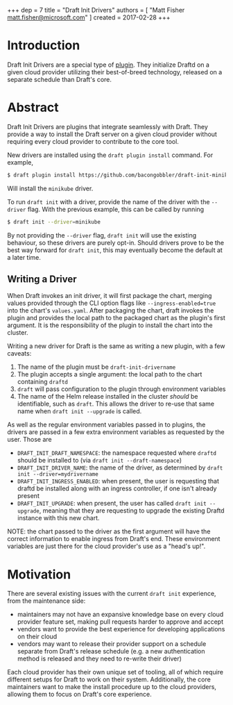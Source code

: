 +++
dep = 7
title = "Draft Init Drivers"
authors = [ "Matt Fisher <matt.fisher@microsoft.com>" ]
created = 2017-02-28
+++

# Introduction

Draft Init Drivers are a special type of [plugin][]. They initialize Draftd on a given cloud provider utilizing their best-of-breed technology, released on a separate schedule than Draft's core.

# Abstract

Draft Init Drivers are plugins that integrate seamlessly with Draft. They provide a way to install the Draft server on a given cloud provider without requiring every cloud provider to contribute to the core tool.

New drivers are installed using the `draft plugin install` command. For example,

```bash
$ draft plugin install https://github.com/bacongobbler/draft-init-minikube
```

Will install the `minikube` driver.

To run `draft init` with a driver, provide the name of the driver with the `--driver` flag. With the previous example, this can be called by running

```bash
$ draft init --driver=minikube
```

By not providing the `--driver` flag, `draft init` will use the existing behaviour, so these drivers are purely opt-in. Should drivers prove to be the best way forward for `draft init`, this may eventually become the default at a later time.

## Writing a Driver

When Draft invokes an init driver, it will first package the chart, merging values provided through the CLI option flags like `--ingress-enabled=true` into the chart's `values.yaml`. After packaging the chart, draft invokes the plugin and provides the local path to the packaged chart as the plugin's first argument. It is the responsibility of the plugin to install the chart into the cluster.

Writing a new driver for Draft is the same as writing a new plugin, with a few caveats:

1. The name of the plugin must be `draft-init-drivername`
1. The plugin accepts a single argument: the local path to the chart containing `draftd`
1. `draft` will pass configuration to the plugin through environment variables
1. The name of the Helm release installed in the cluster *should* be identifiable, such as `draft`. This allows the driver to re-use that same name when `draft init --upgrade` is called.

As well as the regular environment variables passed in to plugins, the drivers are passed in a few extra environment variables as requested by the user. Those are

- `DRAFT_INIT_DRAFT_NAMESPACE`: the namespace requested where `draftd` should be installed to (via `draft init --draft-namespace`)
- `DRAFT_INIT_DRIVER_NAME`: the name of the driver, as determined by `draft init --driver=mydrivername`
- `DRAFT_INIT_INGRESS_ENABLED`: when present, the user is requesting that draftd be installed along with an ingress controller, if one isn't already present
- `DRAFT_INIT_UPGRADE`: when present, the user has called `draft init --upgrade`, meaning that they are requesting to upgrade the existing Draftd instance with this new chart.

NOTE: the chart passed to the driver as the first argument will have the correct information to enable ingress from Draft's end. These environment variables are just there for the cloud provider's use as a "head's up!".

# Motivation

There are several existing issues with the current `draft init` experience, from the maintenance side:

- maintainers may not have an expansive knowledge base on every cloud provider feature set, making pull requests harder to approve and accept
- vendors want to provide the best experience for developing applications on their cloud
- vendors may want to release their provider support on a schedule separate from Draft's release schedule (e.g. a new authentication method is released and they need to re-write their driver)

Each cloud provider has their own unique set of tooling, all of which require different setups for Draft to work on their system. Additionally, the core maintainers want to make the install procedure up to the cloud providers, allowing them to focus on Draft's core experience.


[plugin]: dep-005.md
